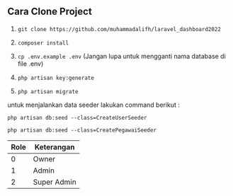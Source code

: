 ## Cara Clone Project

1. `git clone https://github.com/muhammadalifh/laravel_dashboard2022`

2. `composer install`

3. `cp .env.example .env` (Jangan lupa untuk mengganti nama database di file .env)

4. `php artisan key:generate`

5. `php artisan migrate`

untuk menjalankan data seeder lakukan command berikut :

    php artisan db:seed --class=CreateUserSeeder

    php artisan db:seed --class=CreatePegawaiSeeder

| Role | Keterangan |
| ----------- | ----------- |
| 0 | Owner |
| 1  | Admin |
| 2  | Super Admin |
